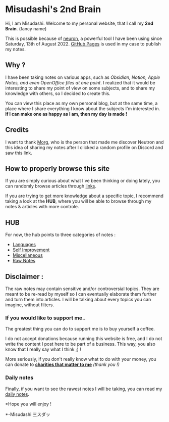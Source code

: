 # Misudashi's 2nd Brain

Hi, I am Misudashi. Welcome to my personal website, that I call my **2nd Brain**. (fancy name)

This is possible because of [neuron](https://neuron.zettel.page/), a powerful tool I have been using since Saturday, 13th of August 2022. [GitHub Pages](https://pages.github.com/) is used in my case to publish my notes.

## Why ?

I have been taking notes on various apps, such as *Obsidian, Notion, Apple Notes, and even OpenOffice files at one point*. 
I realized that it would be interesting to share my point of view on some subjects, and to share my knowledge with others, so I decided to create this.

You can view this place as my own personal blog, but at the same time, a place where I share everything I know about the subjects I'm interested in. 
**If I can make one as happy as I am, then my day is made !**

## Credits

I want to thank [Morg](https://morg.systems/), who is the person that made me discover Neutron and this idea of sharing my notes after I clicked a random profile on Discord and saw this link.

## How to properly browse this site

If you are simply curious about what I've been thinking or doing lately, you can randomly browse articles through [links](https://www.youtube.com/watch?v=dQw4w9WgXcQ).

If you are trying to get more knowledge about a specific topic, I recommend taking a look at the **HUB**, where you will be able to browse through my notes & articles with more controle.

## HUB

For now, the hub points to three categories of notes :
- [Languages]()
- [Self Improvement]()
- [Miscellaneous]()
- [Raw Notes]()

## Disclaimer :

The raw notes may contain sensitive and/or controversial topics. They are meant to be re-read by myself so I can eventually elaborate them further and turn them into articles. I will be talking about every topics you can imagine, without filters.

### If you would like to support me..

The greatest thing you can do to support me is to buy yourself a coffee. 

I do not accept donations because running this website is free, and I do not write the content I post here to be part of a business. This way, you also know that I really say what I think ;) !

More seriously, if you don't really know what to do with your money, you can donate to [**charities that matter to me**](https://www.google.com/search?q=I+want+to+donate+money+to+help+cancer+research.&oq=I+want+to+donate+money+to+help+cancer+research.&aqs=chrome..69i57j69i64.17103j0j9&sourceid=chrome&ie=UTF-8) *(thank you !)*


### Daily notes

Finally, if you want to see the rawest notes I will be taking, you can read my [daily notes]().



*Hope you will enjoy ! 

*-Misudashi 三スダッ
